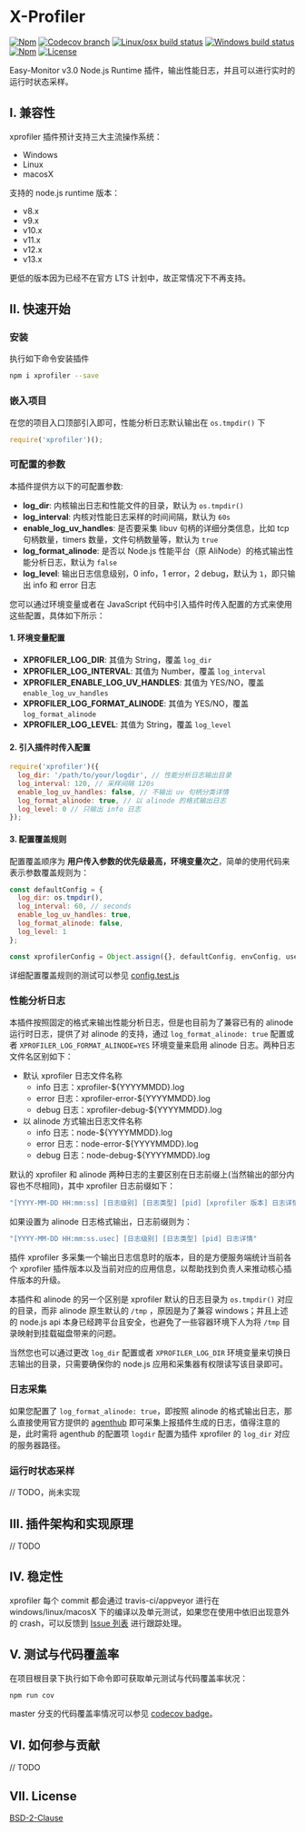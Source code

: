 # X-Profiler

[![Npm](https://img.shields.io/npm/v/xprofiler)](https://www.npmjs.com/package/xprofiler)
[![Codecov branch](https://img.shields.io/codecov/c/github/hyj1991/xprofiler/master)](https://codecov.io/gh/hyj1991/xprofiler/branch/master)
[![Linux/osx build status](https://travis-ci.org/hyj1991/xprofiler.svg?branch=master)](https://travis-ci.org/hyj1991/xprofiler)
[![Windows build status](https://ci.appveyor.com/api/projects/status/c6y7jtux1m5jabgc/branch/master?svg=true)](https://ci.appveyor.com/project/hyj1991/xprofiler/branch/master)
[![Npm](https://img.shields.io/npm/dm/xprofiler)](https://www.npmjs.com/package/xprofiler)
[![License](https://img.shields.io/npm/l/xprofiler)](LICENSE)

Easy-Monitor v3.0 Node.js Runtime 插件，输出性能日志，并且可以进行实时的运行时状态采样。


## I. 兼容性

xprofiler 插件预计支持三大主流操作系统：

- Windows
- Linux
- macosX

支持的 node.js runtime 版本：

- v8.x
- v9.x
- v10.x
- v11.x
- v12.x
- v13.x

更低的版本因为已经不在官方 LTS 计划中，故正常情况下不再支持。


## II. 快速开始

### 安装

执行如下命令安装插件

```bash
npm i xprofiler --save
```

### 嵌入项目

在您的项目入口顶部引入即可，性能分析日志默认输出在 `os.tmpdir()` 下

```js
require('xprofiler')();
```

### 可配置的参数

本插件提供方以下的可配置参数:

* **log_dir**: 内核输出日志和性能文件的目录，默认为 `os.tmpdir()`
* **log_interval**: 内核对性能日志采样的时间间隔，默认为 `60s`
* **enable_log_uv_handles**: 是否要采集 libuv 句柄的详细分类信息，比如 tcp 句柄数量，timers 数量，文件句柄数量等，默认为 `true`
* **log_format_alinode**: 是否以 Node.js 性能平台（原 AliNode）的格式输出性能分析日志，默认为 `false`
* **log_level**: 输出日志信息级别，0 info，1 error，2 debug，默认为 `1`，即只输出 info 和 error 日志

您可以通过环境变量或者在 JavaScript 代码中引入插件时传入配置的方式来使用这些配置，具体如下所示：

#### 1. 环境变量配置

* **XPROFILER_LOG_DIR**: 其值为 String，覆盖 `log_dir`
* **XPROFILER_LOG_INTERVAL**: 其值为 Number，覆盖 `log_interval`
* **XPROFILER_ENABLE_LOG_UV_HANDLES**: 其值为 YES/NO，覆盖 `enable_log_uv_handles`
* **XPROFILER_LOG_FORMAT_ALINODE**: 其值为 YES/NO，覆盖 `log_format_alinode`
* **XPROFILER_LOG_LEVEL**: 其值为 String，覆盖 `log_level`

#### 2. 引入插件时传入配置

```js
require('xprofiler')({
  log_dir: '/path/to/your/logdir', // 性能分析日志输出目录
  log_interval: 120, // 采样间隔 120s
  enable_log_uv_handles: false, // 不输出 uv 句柄分类详情
  log_format_alinode: true, // 以 alinode 的格式输出日志
  log_level: 0 // 只输出 info 日志
});
```

#### 3. 配置覆盖规则

配置覆盖顺序为 **用户传入参数的优先级最高，环境变量次之**，简单的使用代码来表示参数覆盖规则为：

```js
const defaultConfig = {
  log_dir: os.tmpdir(),
  log_interval: 60, // seconds
  enable_log_uv_handles: true,
  log_format_alinode: false,
  log_level: 1
};

const xprofilerConfig = Object.assign({}, defaultConfig, envConfig, userConfig);
```
详细配置覆盖规则的测试可以参见 [config.test.js](https://github.com/hyj1991/xprofiler/blob/master/test/config.test.js)

### 性能分析日志

本插件按照固定的格式来输出性能分析日志，但是也目前为了兼容已有的 alinode 运行时日志，提供了对 alinode 的支持，通过 `log_format_alinode: true` 配置或者 `XPROFILER_LOG_FORMAT_ALINODE=YES` 环境变量来启用 alinode 日志。两种日志文件名区别如下：

* 默认 xprofiler 日志文件名称
  * info 日志：xprofiler-${YYYYMMDD}.log
  * error 日志：xprofiler-error-${YYYYMMDD}.log
  * debug 日志：xprofiler-debug-${YYYYMMDD}.log
* 以 alinode 方式输出日志文件名称
  * info 日志：node-${YYYYMMDD}.log
  * error 日志：node-error-${YYYYMMDD}.log
  * debug 日志：node-debug-${YYYYMMDD}.log

默认的 xprofiler 和 alinode 两种日志的主要区别在日志前缀上(当然输出的部分内容也不尽相同)，其中 xprofiler 日志前缀如下：

```bash
"[YYYY-MM-DD HH:mm:ss] [日志级别] [日志类型] [pid] [xprofiler 版本] 日志详情"
```

如果设置为 alinode 日志格式输出，日志前缀则为：

```bash
"[YYYY-MM-DD HH:mm:ss.usec] [日志级别] [日志类型] [pid] 日志详情"
```

插件 xprofiler 多采集一个输出日志信息时的版本，目的是方便服务端统计当前各个 xprofiler 插件版本以及当前对应的应用信息，以帮助找到负责人来推动核心插件版本的升级。

本插件和 alinode 的另一个区别是 xprofiler 默认的日志目录为 `os.tmpdir()` 对应的目录，而非 alinode 原生默认的 `/tmp` ，原因是为了兼容 windows；并且上述的 node.js api 本身已经跨平台且安全，也避免了一些容器环境下人为将 `/tmp` 目录映射到挂载磁盘带来的问题。

当然您也可以通过更改 `log_dir` 配置或者 `XPROFILER_LOG_DIR` 环境变量来切换日志输出的目录，只需要确保你的 node.js 应用和采集器有权限读写该目录即可。

### 日志采集

如果您配置了 `log_format_alinode: true`，即按照 alinode 的格式输出日志，那么直接使用官方提供的 [agenthub](http://npmjs.com/package/@alicloud/agenthub) 即可采集上报插件生成的日志，值得注意的是，此时需将 agenthub 的配置项 `logdir` 配置为插件 xprofiler 的 `log_dir` 对应的服务器路径。

### 运行时状态采样

// TODO，尚未实现


## III. 插件架构和实现原理

// TODO


## IV. 稳定性

xprofiler 每个 commit 都会通过 travis-ci/appveyor 进行在 windows/linux/macosX 下的编译以及单元测试，如果您在使用中依旧出现意外的 crash，可以反馈到 [Issue 列表](https://github.com/hyj1991/xprofiler/issues) 进行跟踪处理。


## V. 测试与代码覆盖率

在项目根目录下执行如下命令即可获取单元测试与代码覆盖率状况：

```bash
npm run cov
```

master 分支的代码覆盖率情况可以参见 [codecov badge](https://codecov.io/gh/hyj1991/xprofiler/branch/master)。


## VI. 如何参与贡献

// TODO


## VII. License

[BSD-2-Clause](LICENSE)